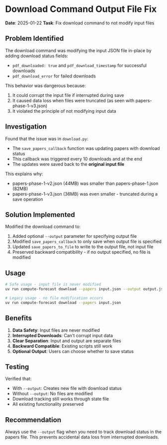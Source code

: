 # Download Command Output File Fix

**Date**: 2025-01-22
**Task**: Fix download command to not modify input files

## Problem Identified

The download command was modifying the input JSON file in-place by adding download status fields:
- `pdf_downloaded: true` and `pdf_download_timestamp` for successful downloads
- `pdf_download_error` for failed downloads

This behavior was dangerous because:
1. It could corrupt the input file if interrupted during save
2. It caused data loss when files were truncated (as seen with papers-phase-1-v3.json)
3. It violated the principle of not modifying input data

## Investigation

Found that the issue was in `download.py`:
- The `save_papers_callback` function was updating papers with download status
- This callback was triggered every 10 downloads and at the end
- The updates were saved back to the **original input file**

This explains why:
- papers-phase-1-v2.json (44MB) was smaller than papers-phase-1.json (82MB)
- papers-phase-1-v3.json (36MB) was even smaller - truncated during a save operation

## Solution Implemented

Modified the download command to:
1. Added optional `--output` parameter for specifying output file
2. Modified `save_papers_callback` to only save when output file is specified
3. Updated `save_papers_to_file` to write to the output file, not input file
4. Preserved backward compatibility - if no output specified, no file is modified

## Usage

```bash
# Safe usage - input file is never modified
uv run compute-forecast download --papers input.json --output output.json

# Legacy usage - no file modification occurs
uv run compute-forecast download --papers input.json
```

## Benefits

1. **Data Safety**: Input files are never modified
2. **Interrupted Downloads**: Can't corrupt input data
3. **Clear Separation**: Input and output are separate files
4. **Backward Compatible**: Existing scripts still work
5. **Optional Output**: Users can choose whether to save status

## Testing

Verified that:
- With `--output`: Creates new file with download status
- Without `--output`: No files are modified
- Download tracking still works through state file
- All existing functionality preserved

## Recommendation

Always use the `--output` flag when you need to track download status in the papers file. This prevents accidental data loss from interrupted downloads.
